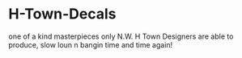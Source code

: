 # H-Town-Decals
one of a kind masterpieces only N.W. H Town Designers are able to produce, slow loun n bangin time and time again! 
